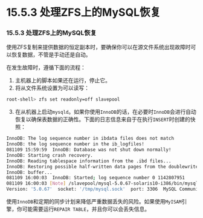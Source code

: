 # 15.5.3 处理ZFS上的MySQL恢复

### 15.5.3 处理ZFS上的MySQL恢复

使用ZFS复制来提供数据的恒定副本时，要确保你可以在源文件系统出现故障时可以恢复数据，不管是手动还是自动。

在发生故障时，遵循下面的流程：

1. 主机器上的脚本如果还在运行，停止它。
2. 将从文件系统设置为可以读写：
```bash
root-shell> zfs set readonly=off slavepool
```

3. 在从机器上启动`mysqld`。如果你使用`InnoDB`的话，在必要时`InnoDB`会进行自动恢复以确保表数据的正确性。下面的日志信息来自于在执行`INSERT`时创建的快照：
```bash
InnoDB: The log sequence number in ibdata files does not match
InnoDB: the log sequence number in the ib_logfiles!
081109 15:59:59  InnoDB: Database was not shut down normally!
InnoDB: Starting crash recovery.
InnoDB: Reading tablespace information from the .ibd files...
InnoDB: Restoring possible half-written data pages from the doublewrite
InnoDB: buffer...
081109 16:00:03  InnoDB: Started; log sequence number 0 1142807951
081109 16:00:03 [Note] /slavepool/mysql-5.0.67-solaris10-i386/bin/mysqld: ready for connections.
Version: '5.0.67'  socket: '/tmp/mysql.sock'  port: 3306  MySQL Community Server (GPL)
```

使用`InnoDB`和定期的同步计划来降低严重数据丢失的风险。如果使用`MyISAM`引擎，你可能需要运行`REPAIR TABLE`，并且你可以会丢失信息。